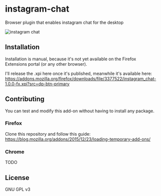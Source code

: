 # instagram-chat
Browser plugin that enables instagram chat for the desktop

![instagram chat](http://www.cattaneo.uy/public/instagram-chat-1.png)

## Installation
Installation is manual, because it's not yet available on the Firefox Extensions portal (or any other browser).

I'll release the .xpi here once it's published, meanwhile it's available here: https://addons.mozilla.org/firefox/downloads/file/3377522/instagram_chat-1.0.0-fx.xpi?src=dp-btn-primary

## Contributing
You can test and modify this add-on without having to install any package.

### Firefox
Clone this repository and follow this guide: https://blog.mozilla.org/addons/2015/12/23/loading-temporary-add-ons/

### Chrome
TODO

## License
GNU GPL v3
